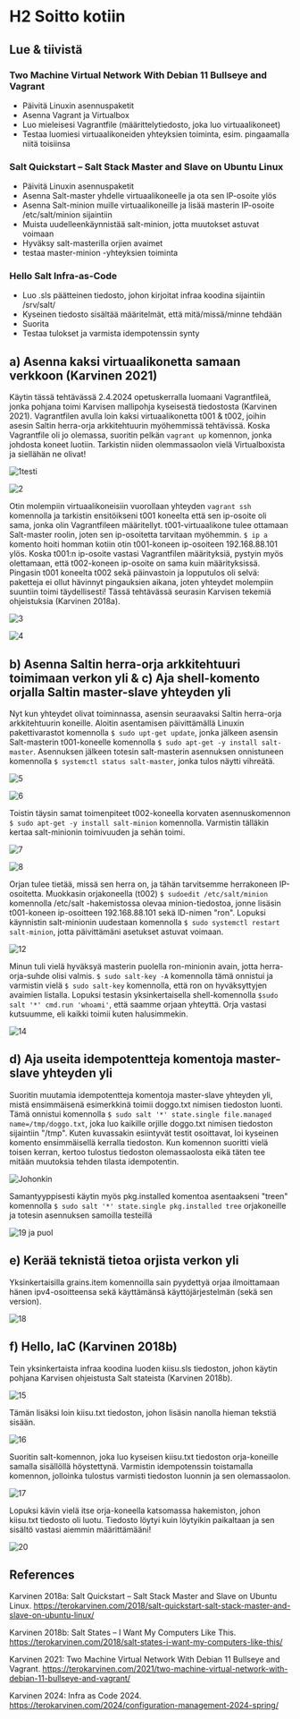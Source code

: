 # H2 Soitto kotiin

## Lue & tiivistä

### Two Machine Virtual Network With Debian 11 Bullseye and Vagrant
- Päivitä Linuxin asennuspaketit
- Asenna Vagrant ja Virtualbox
- Luo mieleisesi Vagrantfile (määrittelytiedosto, joka luo virtuaalikoneet)
- Testaa luomiesi virtuaalikoneiden yhteyksien toiminta, esim. pingaamalla niitä toisiinsa

### Salt Quickstart – Salt Stack Master and Slave on Ubuntu Linux
- Päivitä Linuxin asennuspaketit
- Asenna Salt-master yhdelle virtuaalikoneelle ja ota sen IP-osoite ylös
- Asenna Salt-minion muille virtuaalikoneille ja lisää masterin IP-osoite /etc/salt/minion sijaintiin
- Muista uudelleenkäynnistää salt-minion, jotta muutokset astuvat voimaan
- Hyväksy salt-masterilla orjien avaimet
- testaa master-minion -yhteyksien toiminta

### Hello Salt Infra-as-Code
- Luo .sls päätteinen tiedosto, johon kirjoitat infraa koodina sijaintiin /srv/salt/
- Kyseinen tiedosto sisältää määritelmät, että mitä/missä/minne tehdään
- Suorita
- Testaa tulokset ja varmista idempotenssin synty

## a) Asenna kaksi virtuaalikonetta samaan verkkoon (Karvinen 2021)
Käytin tässä tehtävässä 2.4.2024 opetuskerralla luomaani Vagrantfileä, jonka pohjana toimi Karvisen mallipohja kyseisestä tiedostosta (Karvinen 2021). Vagrantfilen avulla loin kaksi virtuaalikonetta t001 & t002, joihin asesin Saltin herra-orja arkkitehtuurin myöhemmissä tehtävissä. Koska Vagrantfile oli jo olemassa, suoritin pelkän ```vagrant up``` komennon, jonka johdosta koneet luotiin. Tarkistin niiden olemmassaolon vielä Virtualboxista ja siellähän ne olivat!

![1testi](https://github.com/RonSkogberg/palvelinten_hallinta_2024/assets/148875466/52a4f6f7-af89-49b0-9811-dd35f5586b92)

![2](https://github.com/RonSkogberg/palvelinten_hallinta_2024/assets/148875466/601ebc50-d3c3-43ee-b2a4-8ccc7c498c37)

Otin molempiin virtuaalikoneisiin vuorollaan yhteyden ```vagrant ssh``` komennolla ja tarkistin ensitöikseni t001 koneelta että sen ip-osoite oli sama, jonka olin Vagrantfileen määritellyt. t001-virtuaalikone tulee ottamaan Salt-master roolin, joten sen ip-osoitetta tarvitaan myöhemmin. ```$ ip a``` komento hoiti homman kotiin otin t001-koneen ip-osoiteen 192.168.88.101 ylös. Koska t001:n ip-osoite vastasi Vagrantfilen määrityksiä, pystyin myös olettamaan, että t002-koneen ip-osoite on sama kuin määrityksissä. Pingasin t001 koneelta t002 sekä päinvastoin ja lopputulos oli selvä: paketteja ei ollut hävinnyt pingauksien aikana, joten yhteydet molempiin suuntiin toimi täydellisesti! Tässä tehtävässä seurasin Karvisen tekemiä ohjeistuksia (Karvinen 2018a).

![3](https://github.com/RonSkogberg/palvelinten_hallinta_2024/assets/148875466/4326cffd-9208-4dad-830c-3a85f8a92266)

![4](https://github.com/RonSkogberg/palvelinten_hallinta_2024/assets/148875466/82fbf3b9-8cae-4014-b4d4-22f9518726cc)

## b) Asenna Saltin herra-orja arkkitehtuuri toimimaan verkon yli & c) Aja shell-komento orjalla Saltin master-slave yhteyden yli
Nyt kun yhteydet olivat toiminnassa, asensin seuraavaksi Saltin herra-orja arkkitehtuurin koneille. Aloitin asentamisen päivittämällä Linuxin pakettivarastot komennolla ```$ sudo upt-get update```, jonka jälkeen asensin Salt-masterin t001-koneelle komennolla ```$ sudo apt-get -y install salt-master```. Asennuksen jälkeen totesin salt-masterin asennuksen onnistuneen komennolla ```$ systemctl status salt-master```, jonka tulos näytti vihreätä.

![5](https://github.com/RonSkogberg/palvelinten_hallinta_2024/assets/148875466/579e06c8-9825-4bba-b3a3-52538cf37097)

![6](https://github.com/RonSkogberg/palvelinten_hallinta_2024/assets/148875466/5541db0a-d097-476d-b198-7bd6c606c285)

Toistin täysin samat toimenpiteet t002-koneella korvaten asennuskomennon ```$ sudo apt-get -y install salt-minion``` komennolla. Varmistin tälläkin kertaa salt-minionin toimivuuden ja sehän toimi.

![7](https://github.com/RonSkogberg/palvelinten_hallinta_2024/assets/148875466/0c254c6f-506a-4766-94d9-cf6f3ce1c1cc)

![8](https://github.com/RonSkogberg/palvelinten_hallinta_2024/assets/148875466/1c6ddc82-c6f1-468c-ab7f-f2733bab3c3f)

Orjan tulee tietää, missä sen herra on, ja tähän tarvitsemme herrakoneen IP-osoitetta. Muokkasin orjakoneella (t002) ```$ sudoedit /etc/salt/minion``` komennolla /etc/salt -hakemistossa olevaa minion-tiedostoa, jonne lisäsin t001-koneen ip-osoitteen 192.168.88.101 sekä ID-nimen "ron". Lopuksi käynnistin salt-minionin uudestaan komennolla ```$ sudo systemctl restart salt-minion```, jotta päivittämäni asetukset astuvat voimaan.

![12](https://github.com/RonSkogberg/palvelinten_hallinta_2024/assets/148875466/603fd55c-8bd5-43fd-9d12-ee9cfc2399c9)

Minun tuli vielä hyväksyä masterin puolella ron-minionin avain, jotta herra-orja-suhde olisi valmis. ```$ sudo salt-key -A``` komennolla tämä onnistui ja varmistin vielä ```$ sudo salt-key``` komennolla, että ron on hyväksyttyjen avaimien listalla. Lopuksi testasin yksinkertaisella shell-komennolla ```$sudo salt '*' cmd.run 'whoami'```, että saamme orjaan yhteyttä. Orja vastasi kutsuumme, eli kaikki toimii kuten halusimmekin.

![14](https://github.com/RonSkogberg/palvelinten_hallinta_2024/assets/148875466/eb04e830-b2f3-48c0-8553-e1066b755a0b)

## d) Aja useita idempotentteja komentoja master-slave yhteyden yli

Suoritin muutamia idempotentteja komentoja master-slave yhteyden yli, mistä ensimmäisenä esimerkkinä toimii doggo.txt nimisen tiedoston luonti. Tämä onnistui komennolla ```$ sudo salt '*' state.single file.managed name=/tmp/doggo.txt```, joka luo kaikille orjille doggo.txt nimisen tiedoston sijaintiin "/tmp". Kuten kuvassakin esiintyvät testit osoittavat, loi kyseinen komento ensimmäisellä kerralla tiedoston. Kun komennon suoritti vielä toisen kerran, kertoo tulostus tiedoston olemassaolosta eikä täten tee mitään muutoksia tehden tilasta idempotentin.

![Johonkin](https://github.com/RonSkogberg/palvelinten_hallinta_2024/assets/148875466/54389ec9-67b1-49d1-a971-564ed25b476d)

Samantyyppisesti käytin myös pkg.installed komentoa asentaakseni "treen" komennolla ```$ sudo salt '*' state.single pkg.installed tree``` orjakoneille ja totesin asennuksen samoilla testeillä

![19 ja puol](https://github.com/RonSkogberg/palvelinten_hallinta_2024/assets/148875466/383c61bf-97e0-4f77-b2c2-85bbcfe50783)

## e) Kerää teknistä tietoa orjista verkon yli

Yksinkertaisilla grains.item komennoilla sain pyydettyä orjaa ilmoittamaan hänen ipv4-osoitteensa sekä käyttämänsä käyttöjärjestelmän (sekä sen version).

![18](https://github.com/RonSkogberg/palvelinten_hallinta_2024/assets/148875466/649d8cb8-2f57-4573-ad64-c6e5c4a45c18)

## f) Hello, IaC (Karvinen 2018b)

Tein yksinkertaista infraa koodina luoden kiisu.sls tiedoston, johon käytin pohjana Karvisen ohjeistusta Salt stateista (Karvinen 2018b). 

![15](https://github.com/RonSkogberg/palvelinten_hallinta_2024/assets/148875466/80b244dd-784d-4867-bcc0-9765f0e419d1)

Tämän lisäksi loin kiisu.txt tiedoston, johon lisäsin nanolla hieman tekstiä sisään.

![16](https://github.com/RonSkogberg/palvelinten_hallinta_2024/assets/148875466/c203b287-8c17-4905-827d-f17b673d2a93)

Suoritin salt-komennon, joka luo kyseisen kiisu.txt tiedoston orja-koneille samalla sisällöllä höystettynä. Varmistin idempotenssin toistamalla komennon, jolloinka tulostus varmisti tiedoston luonnin ja sen olemassaolon.

![17](https://github.com/RonSkogberg/palvelinten_hallinta_2024/assets/148875466/f69a95f8-482e-4583-90cb-29195bfc7c03)

Lopuksi kävin vielä itse orja-koneella katsomassa hakemiston, johon kiisu.txt tiedosto oli luotu. Tiedosto löytyi kuin löytyikin paikaltaan ja sen sisältö vastasi aiemmin määrittämääni!

![20](https://github.com/RonSkogberg/palvelinten_hallinta_2024/assets/148875466/6bdba7bc-7804-4443-8c1f-3d84049cfd1a)

## References

Karvinen 2018a: Salt Quickstart – Salt Stack Master and Slave on Ubuntu Linux. https://terokarvinen.com/2018/salt-quickstart-salt-stack-master-and-slave-on-ubuntu-linux/

Karvinen 2018b: Salt States – I Want My Computers Like This. https://terokarvinen.com/2018/salt-states-i-want-my-computers-like-this/

Karvinen 2021: Two Machine Virtual Network With Debian 11 Bullseye and Vagrant. https://terokarvinen.com/2021/two-machine-virtual-network-with-debian-11-bullseye-and-vagrant/

Karvinen 2024: Infra as Code 2024. https://terokarvinen.com/2024/configuration-management-2024-spring/
